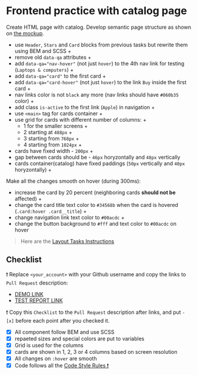 # Frontend practice with catalog page

Create HTML page with catalog. Develop semantic page structure as shown on [the mockup](<https://www.figma.com/file/ojkArVazq7vsX0nbpn9CxZ/Moyo-%2F-Catalog-(ENG)?node-id=32249%3A354>).

- use `Header`, `Stars` and `Card` blocks from previous tasks but rewrite them using BEM and SCSS +
- remove old `data-qa` attributes +
- add `data-qa="nav-hover"` (not just `hover`) to the 4th nav link for testing (`Laptops & computers`) +
- add `data-qa="card"` to the first card +
- add `data-qa="card-hover"` (not just `hover`) to the link `Buy` inside the first card +
- nav links color is not `black` any more (nav links should have `#060b35` color) +
- add class `is-active` to the first link (`Apple`) in navigation +
- use `<main>` tag for cards container +
- use grid for cards with different number of columns: +
  - 1 for the smaller screens +
  - 2 starting at `488px` +
  - 3 starting from `768px` +
  - 4 starting from `1024px` +
- cards have fixed width - `200px` +
- gap between cards should be - `46px` horyzontally and `48px` vertically
- cards container(catalog) have fixed paddings (`50px` vertically and `40px` horyzontally) +

Make all the changes smooth on hover (during 300ms):

- increase the card by 20 percent (neighboring cards **should not be** affected) +
- change the card title text color to `#34568b` when the card is hovered (`.card:hover .card__title`) +
- change navigation link text color to `#00acdc` +
- change the button background to `#fff` and text color to `#00acdc` on hover

> Here are the [Layout Tasks Instructions](https://mate-academy.github.io/layout_task-guideline)

## Checklist

❗️ Replace `<your_account>` with your Github username and copy the links to `Pull Request` description:

- [DEMO LINK](https://YuliiaShatkovska.github.io/layout_catalog/)
- [TEST REPORT LINK](https://YuliiaShatkovska.github.io/layout_catalog/report/html_report/)

❗️ Copy this `Checklist` to the `Pull Request` description after links, and put `- [x]` before each point after you checked it.

- [x] All component follow BEM and use SCSS
- [x] repaeted sizes and special colors are put to variables
- [x] Grid is used for the columns
- [x] cards are shown in 1, 2, 3 or 4 columns based on screen resolution
- [x] All changes on `:hover` are smooth
- [x] Code follows all the [Code Style Rules ❗️](https://mate-academy.github.io/layout_task-guideline/html-css-code-style-rules)
